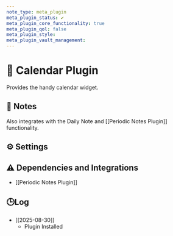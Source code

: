 ```yaml
---
note_type: meta_plugin
meta_plugin_status: ✔️
meta_plugin_core_functionality: true
meta_plugin_qol: false
meta_plugin_style:
meta_plugin_vault_management:
---
```

# 🔌 Calendar Plugin

Provides the handy calendar widget.

## 📝 Notes

Also integrates with the Daily Note and [[Periodic Notes Plugin]] functionality.

## ⚙️ Settings

## ⚠️ Dependencies and Integrations

- [[Periodic Notes Plugin]]

## 🕒Log

- [[2025-08-30]]
	- Plugin Installed

